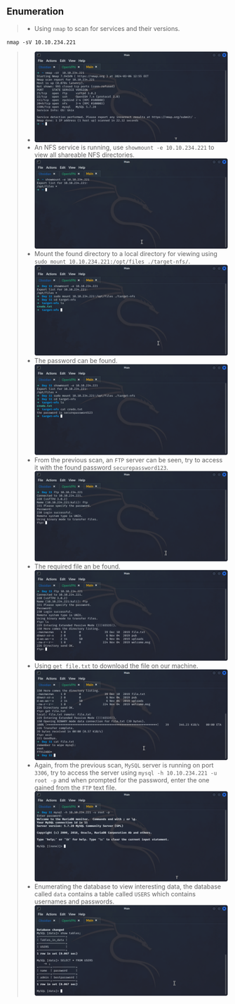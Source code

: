
## **Enumeration**
>	- Using `nmap` to scan for services and their versions.
```
nmap -sV 10.10.234.221
```
>	- ![](nmap-out.png)
>	- An NFS service is running, use `showmount -e 10.10.234.221` to view all shareable NFS directories.![](showmount-dirs.png)
>	- Mount the found directory to a local directory for viewing using `sudo mount 10.10.234.221:/opt/files ./target-nfs/`.![](target-mount.png)
>	- The password can be found.![](creds.png)
>	- From the previous scan, an `FTP` server can be seen, try to access it with the found password `securepassword123`.![](ftp-access.png)
>	- The required file an be found.![](ftp-files.png)
>	- Using `get file.txt` to download the file on our machine.![](ftp-file-content.png)
>	- Again, from the previous scan, `MySQL` server is running on port `3306`, try to access the server using `mysql -h 10.10.234.221 -u root -p` and when prompted for the password, enter the one gained from the `FTP` text file.![](mysql-access.png)
>	- Enumerating the database to view interesting data, the database called `data` contains a table called `USERS` which contains usernames and passwords.![](mysql-data.png)
